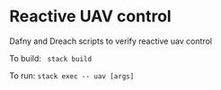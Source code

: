 # Reactive UAV control

Dafny and Dreach scripts to verify reactive uav control


To build: ` stack build`


To run: `stack exec -- uav [args]`
